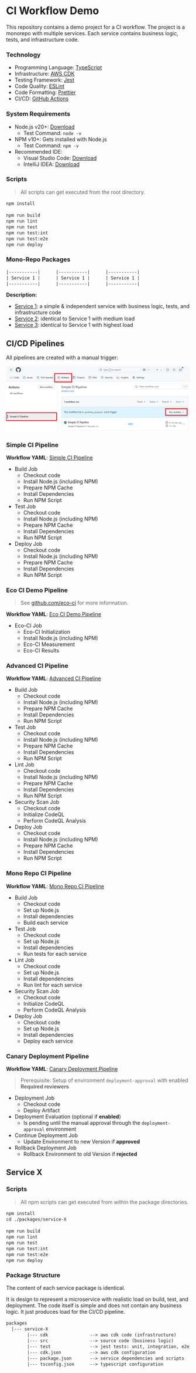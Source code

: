# CI Workflow Demo

This repository contains a demo project for a CI workflow.
The project is a monorepo with multiple services.
Each service contains business logic, tests, and infrastructure code.

### Technology

- Programming Language: [TypeScript](https://www.typescriptlang.org/docs/)
- Infrastructure: [AWS CDK](https://docs.aws.amazon.com/cdk/v2/guide/getting_started.html)
- Testing Framework: [Jest](https://jestjs.io/docs/getting-started)
- Code Quality: [ESLint](https://eslint.org/docs/latest/use/getting-started)
- Code Formatting: [Prettier](https://prettier.io/docs/en/install.html)
- CI/CD: [GitHub Actions](https://docs.github.com/en/actions)

### System Requirements

- Node.js v20+: [Download](https://nodejs.org/en/download/)
    - Test Command: `node -v`
- NPM v10+: Gets installed with Node.js
    - Test Command: `npm -v`
- Recommended IDE:
    - Visual Studio Code: [Download](https://code.visualstudio.com/download)
    - IntelliJ IDEA: [Download](https://www.jetbrains.com/idea/download/)

### Scripts

> All scripts can get executed from the root directory.

```shell
npm install

npm run build
npm run lint
npm run test
npm run test:int
npm run test:e2e
npm run deploy
```

### Mono-Repo Packages

```
|-----------|      |-----------|      |-----------|
| Service 1 |      | Service 1 |      | Service 1 |
|-----------|      |-----------|      |-----------|
```

__Description:__

- [Service 1](./packages/service-1): a simple & independent service with business logic, tests, and infrastructure code
- [Service 2](./packages/service-2): identical to Service 1 with medium load
- [Service 3](./packages/service-3): identical to Service 1 with highest load

## CI/CD Pipelines

All pipelines are created with a manual trigger:

![Manual Trigger](./.images/manual-ci-trigger.png)

### Simple CI Pipeline

__Workflow YAML__: [Simple CI Pipeline](./.github/workflows/simple-ci.yml)

- Build Job
    - Checkout code
    - Install Node.js (including NPM)
    - Prepare NPM Cache
    - Install Dependencies
    - Run NPM Script
- Test Job
    - Checkout code
    - Install Node.js (including NPM)
    - Prepare NPM Cache
    - Install Dependencies
    - Run NPM Script
- Deploy Job
    - Checkout code
    - Install Node.js (including NPM)
    - Prepare NPM Cache
    - Install Dependencies
    - Run NPM Script

### Eco CI Demo Pipeline

> See [github.com/eco-ci](https://github.com/green-coding-solutions/eco-ci-energy-estimation) for more information.

__Workflow YAML__: [Eco CI Demo Pipeline](./.github/workflows/eco-ci-demo.yml)

- Eco-CI Job
    - Eco-CI Initialization
    - Install Node.js (including NPM)
    - Eco-CI Measurement
    - Eco-CI Results

### Advanced CI Pipeline

__Workflow YAML__: [Advanced CI Pipeline](./.github/workflows/advanced-ci.yml)

- Build Job
    - Checkout code
    - Install Node.js (including NPM)
    - Prepare NPM Cache
    - Install Dependencies
    - Run NPM Script
- Test Job
    - Checkout code
    - Install Node.js (including NPM)
    - Prepare NPM Cache
    - Install Dependencies
    - Run NPM Script
- Lint Job
    - Checkout code
    - Install Node.js (including NPM)
    - Prepare NPM Cache
    - Install Dependencies
    - Run NPM Script
- Security Scan Job
    - Checkout code
    - Initialize CodeQL
    - Perform CodeQL Analysis
- Deploy Job
    - Checkout code
    - Install Node.js (including NPM)
    - Prepare NPM Cache
    - Install Dependencies
    - Run NPM Script

### Mono Repo CI Pipeline

__Workflow YAML__: [Mono Repo CI Pipeline](./.github/workflows/mono-repo-ci.yml)

- Build Job
    - Checkout code
    - Set up Node.js
    - Install dependencies
    - Build each service
- Test Job
    - Checkout code
    - Set up Node.js
    - Install dependencies
    - Run tests for each service
- Lint Job
    - Checkout code
    - Set up Node.js
    - Install dependencies
    - Run lint for each service
- Security Scan Job
    - Checkout code
    - Initialize CodeQL
    - Perform CodeQL Analysis
- Deploy Job
    - Checkout code
    - Set up Node.js
    - Install dependencies
    - Deploy each service

### Canary Deployment Pipeline

__Workflow YAML__: [Canary Deployment Pipeline](./.github/workflows/canary-deployment.yml)

> Prerequisite: Setup of environment `deployment-approval` with enabled __Required reviewers__

- Deployment Job
    - Checkout code
    - Deploy Artifact
- Deployment Evaluation (optional if __enabled__)
    - Is pending until the manual approval through the `deployment-approval` environment
- Continue Deployment Job
    - Update Environment to new Version if __approved__
- Rollback Deployment Job
    - Rollback Environment to old Version if __rejected__

## Service X

### Scripts

> All npm scripts can get executed from within the package directories.

```shell
npm install
cd ./packages/service-X

npm run build
npm run lint
npm run test
npm run test:int
npm run test:e2e
npm run deploy
```

### Package Structure

The content of each service package is identical.

It is design to represent a microservice with realistic load on build, test, and deployment.
The code itself is simple and does not contain any business logic. It just produces load for the CI/CD pipeline.

```
packages
  |--- service-X
        |--- cdk                --> aws cdk code (infrastructure)
        |--- src                --> source code (business logic)
        |--- test               --> jest tests: unit, integration, e2e
        |--- cdk.json           --> aws cdk configuration
        |--- package.json       --> service dependencies and scripts
        |--- tsconfig.json      --> typescript configuration

```


